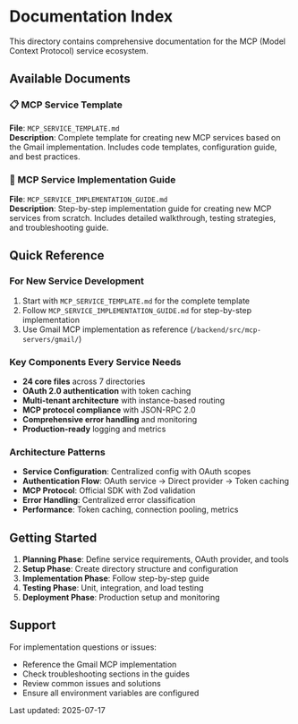 # Documentation Index

This directory contains comprehensive documentation for the MCP (Model Context Protocol) service ecosystem.

## Available Documents

### 📋 MCP Service Template
**File**: `MCP_SERVICE_TEMPLATE.md`  
**Description**: Complete template for creating new MCP services based on the Gmail implementation. Includes code templates, configuration guide, and best practices.

### 🚀 MCP Service Implementation Guide  
**File**: `MCP_SERVICE_IMPLEMENTATION_GUIDE.md`  
**Description**: Step-by-step implementation guide for creating new MCP services from scratch. Includes detailed walkthrough, testing strategies, and troubleshooting guide.

## Quick Reference

### For New Service Development
1. Start with `MCP_SERVICE_TEMPLATE.md` for the complete template
2. Follow `MCP_SERVICE_IMPLEMENTATION_GUIDE.md` for step-by-step implementation
3. Use Gmail MCP implementation as reference (`/backend/src/mcp-servers/gmail/`)

### Key Components Every Service Needs
- **24 core files** across 7 directories
- **OAuth 2.0 authentication** with token caching
- **Multi-tenant architecture** with instance-based routing
- **MCP protocol compliance** with JSON-RPC 2.0
- **Comprehensive error handling** and monitoring
- **Production-ready** logging and metrics

### Architecture Patterns
- **Service Configuration**: Centralized config with OAuth scopes
- **Authentication Flow**: OAuth service → Direct provider → Token caching
- **MCP Protocol**: Official SDK with Zod validation
- **Error Handling**: Centralized error classification
- **Performance**: Token caching, connection pooling, metrics

## Getting Started

1. **Planning Phase**: Define service requirements, OAuth provider, and tools
2. **Setup Phase**: Create directory structure and configuration
3. **Implementation Phase**: Follow step-by-step guide
4. **Testing Phase**: Unit, integration, and load testing
5. **Deployment Phase**: Production setup and monitoring

## Support

For implementation questions or issues:
- Reference the Gmail MCP implementation
- Check troubleshooting sections in the guides
- Review common issues and solutions
- Ensure all environment variables are configured

Last updated: 2025-07-17